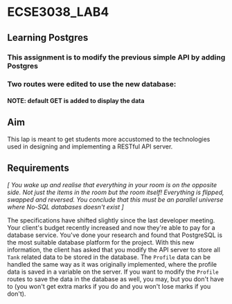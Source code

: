 # ECSE3038_LAB4
 
## Learning Postgres

### This assignment is to modify the previous simple API by adding Postgres

### Two routes were edited to use the new database:
#### NOTE: default GET is added to display the data  


## Aim

This lap is meant to get students more accustomed to the technologies used in designing and implementing a RESTful API server.

## Requirements

*[ You wake up and realise that everything in your room is on the opposite side. Not just the items in the room but the room itself! Everything is flipped, swapped and reversed. You conclude that this must be an parallel universe where No-SQL databases doesn't exist ]*

The specifications have shifted slightly since the last developer meeting. Your client's budget recently increased and now they're able to pay for a database service. You've done your research and found that PostgreSQL is the most suitable database platform for the project. With this new information, the client has asked that you modify the API server to store all `Tank` related data to be stored in the database. The `Profile` data can be handled the same way as it was originally implemented, where the profile data is saved in a variable on the server. If you want to modify the `Profile` routes to save the data in the database as well, you may, but you don't have to (you won't get extra marks if you do and you won't lose marks if you don't).
